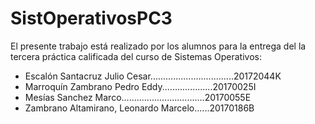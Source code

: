 # SistOperativosPC3
El presente trabajo está realizado por los alumnos para la entrega del la tercera práctica calificada del curso de Sistemas Operativos:
 * Escalón Santacruz Julio Cesar.................................20172044K
 * Marroquín Zambrano Pedro Eddy....................20170025I
 * Mesías Sanchez Marco.................................20170055E
 * Zambrano Altamirano, Leonardo Marcelo......20170186B
